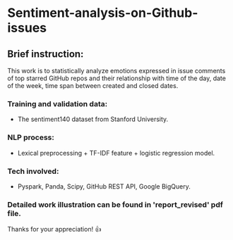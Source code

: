 # Sentiment-analysis-on-Github-issues

## Brief instruction:
This work is to statistically analyze emotions expressed in issue comments of top starred GitHub repos and their relationship with time of the day, date of the week, time span between created and closed dates.

### Training and validation data: 
- The sentiment140 dataset from Stanford University.

### NLP process:
- Lexical preprocessing + TF-IDF feature + logistic regression model.

### Tech involved:
- Pyspark, Panda, Scipy, GitHub REST API, Google BigQuery.

### Detailed work illustration can be found in 'report_revised' pdf file.
Thanks for your appreciation! :+1:
